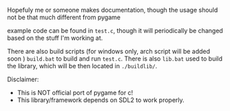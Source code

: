 Hopefuly me or someone makes documentation, though the usage should not be that much different from pygame

example code can be found in `test.c`, though it will periodically be changed based on the stuff I'm working at.

There are also build scripts (for windows only, arch script will be added soon ) `build.bat` to build and run `test.c`.
There is also `lib.bat` used to build the library, which will be then located in `./buildlib/`.

Disclaimer: 
* This is NOT official port of pygame for c!
* This library/framework depends on SDL2 to work properly.
